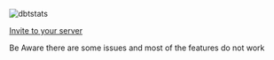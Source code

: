 ![dbtstats](https://socialify.git.ci/AnimaFPS/dbtstats/image?description=1&forks=1&issues=1&language=1&owner=1&pulls=1&stargazers=1&theme=Dark)

[Invite to your server](https://discordapp.com/api/oauth2/authorize?client_id=789376925063315456&scope=bot&permissions=10240)

Be Aware there are some issues and most of the features do not work
